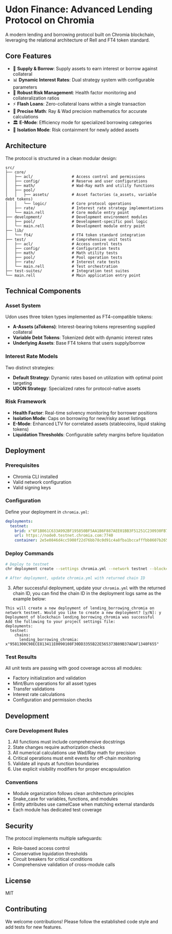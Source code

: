 # Udon Finance: Advanced Lending Protocol on Chromia

A modern lending and borrowing protocol built on Chromia blockchain, leveraging the relational architecture of Rell and FT4 token standard.

## Core Features

- 🏦 **Supply & Borrow**: Supply assets to earn interest or borrow against collateral
- 📊 **Dynamic Interest Rates**: Dual strategy system with configurable parameters
- 🔐 **Robust Risk Management**: Health factor monitoring and collateralization ratios
- ⚡ **Flash Loans**: Zero-collateral loans within a single transaction
- 🧮 **Precise Math**: Ray & Wad precision mathematics for accurate calculations
- 🏛️ **E-Mode**: Efficiency mode for specialized borrowing categories
- 🔄 **Isolation Mode**: Risk containment for newly added assets

## Architecture

The protocol is structured in a clean modular design:

```
src/
├── core/
│   ├── acl/                 # Access control and permissions
│   ├── config/              # Reserve and user configurations
│   ├── math/                # Wad-Ray math and utility functions
│   ├── pool/
│   │   ├── assets/          # Asset factories (a_assets, variable debt tokens)
│   │   └── logic/           # Core protocol operations
│   ├── rate/                # Interest rate strategy implementations
│   └── main.rell            # Core module entry point
├── development/             # Development environment modules
│   ├── pool/                # Development-specific pool logic
│   └── main.rell            # Development module entry point
├── lib/
│   └── ft4/                 # FT4 token standard integration
├── test/                    # Comprehensive unit tests
│   ├── acl/                 # Access control tests
│   ├── config/              # Configuration tests
│   ├── math/                # Math utility tests
│   ├── pool/                # Pool operation tests
│   ├── rate/                # Interest rate tests
│   └── main.rell            # Test orchestration
├── test-suites/             # Integration test suites
└── main.rell                # Main application entry point
```

## Technical Components

### Asset System

Udon uses three token types implemented as FT4-compatible tokens:
- **A-Assets (aTokens)**: Interest-bearing tokens representing supplied collateral
- **Variable Debt Tokens**: Tokenized debt with dynamic interest rates
- **Underlying Assets**: Base FT4 tokens that users supply/borrow

### Interest Rate Models

Two distinct strategies:
- **Default Strategy**: Dynamic rates based on utilization with optimal point targeting
- **UDON Strategy**: Specialized rates for protocol-native assets

### Risk Framework

- **Health Factor**: Real-time solvency monitoring for borrower positions
- **Isolation Mode**: Caps on borrowing for new/risky asset listings
- **E-Mode**: Enhanced LTV for correlated assets (stablecoins, liquid staking tokens)
- **Liquidation Thresholds**: Configurable safety margins before liquidation

## Deployment

### Prerequisites
- Chromia CLI installed
- Valid network configuration
- Valid signing keys

### Configuration

Define your deployment in `chromia.yml`:

```yaml
deployments:
  testnet:
    brid: x"6F1B061C633A992BF195850BF5AA1B6F887AEE01BB3F51251C230930FB792A92"
    url: https://node0.testnet.chromia.com:7740
    container: 2e5e0846d4cc5908f22d76bb78c0d91c4a8fba1bccafffbb8607b265055d6a8a
```

### Deploy Commands

```bash
# Deploy to testnet
chr deployment create --settings chromia.yml --network testnet --blockchain udon_finance

# After deployment, update chromia.yml with returned chain ID
```

3. After successful deployment, update your `chromia.yml` with the returned chain ID, you can find the chain ID in the deployment logs same as the example below:
```shell
This will create a new deployment of lending_borrowing_chromia on network testnet. Would you like to create a new deployment? [y/N]: y
Deployment of blockchain lending_borrowing_chromia was successful
Add the following to your project settings file:
deployments:
  testnet:
    chains:
      lending_borrowing_chromia: x"9581300C98ECE813411E0090108F30DD3355B22E565373B89B37ADAF1340F655"
```

### Test Results
All unit tests are passing with good coverage across all modules:
- Factory initialization and validation
- Mint/Burn operations for all asset types
- Transfer validations
- Interest rate calculations
- Configuration and permission checks

## Development

### Core Development Rules

1. All functions must include comprehensive docstrings
2. State changes require authorization checks
3. All numerical calculations use Wad/Ray math for precision
4. Critical operations must emit events for off-chain monitoring
5. Validate all inputs at function boundaries
6. Use explicit visibility modifiers for proper encapsulation

### Conventions

- Module organization follows clean architecture principles
- Snake_case for variables, functions, and modules
- Entity attributes use camelCase when matching external standards
- Each module has dedicated test coverage

## Security

The protocol implements multiple safeguards:
- Role-based access control
- Conservative liquidation thresholds
- Circuit breakers for critical conditions
- Comprehensive validation of cross-module calls

## License

MIT

## Contributing

We welcome contributions! Please follow the established code style and add tests for new features.

